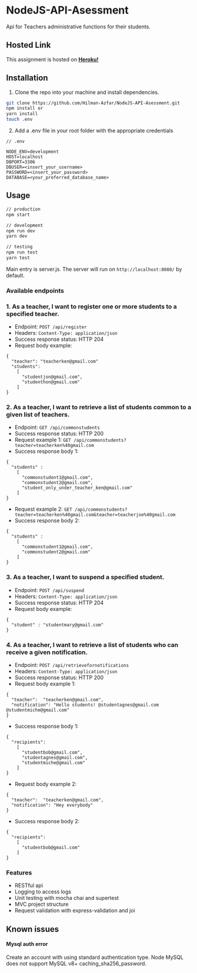 # NodeJS-API-Asessment

Api for Teachers administrative functions for their students.

## Hosted Link

This assignment is hosted on **[Heroku!](https://manage-school-api.herokuapp.com/)**

## Installation

1. Clone the repo into your machine and install dependencies.

```sh
git clone https://github.com/Hilman-Azfar/NodeJS-API-Asessment.git
npm install or
yarn install
touch .env
```

2. Add a .env file in your root folder with the appropriate credentials

```Shell
// .env

NODE_ENV=development
HOST=localhost
DBPORT=3306
DBUSER=<insert_your_username>
PASSWORD=<insert_your_password>
DATABASE=<your_preferred_database_name>
```

## Usage

```sh
// production
npm start

// development
npm run dev
yarn dev

// testing
npm run test
yarn test
```

Main entry is server.js.
The server will run on `http://localhost:8080/` by default.

### Available endpoints
### 1. As a teacher, I want to register one or more students to a specified teacher.
* Endpoint: `POST /api/register`
* Headers: `Content-Type: application/json`
* Success response status: HTTP 204
* Request body example:
```
{
  "teacher": "teacherken@gmail.com"
  "students":
    [
      "studentjon@gmail.com",
      "studenthon@gmail.com"
    ]
}
```
### 2. As a teacher, I want to retrieve a list of students common to a given list of teachers.
* Endpoint: `GET /api/commonstudents`
* Success response status: HTTP 200
* Request example 1: `GET /api/commonstudents?teacher=teacherken%40gmail.com`
* Success response body 1:
```
{
  "students" :
    [
      "commonstudent1@gmail.com", 
      "commonstudent2@gmail.com",
      "student_only_under_teacher_ken@gmail.com"
    ]
}
```
* Request example 2: `GET /api/commonstudents?teacher=teacherken%40gmail.com&teacher=teacherjoe%40gmail.com`
* Success response body 2:
```
{
  "students" :
    [
      "commonstudent1@gmail.com", 
      "commonstudent2@gmail.com"
    ]
}
```
### 3. As a teacher, I want to suspend a specified student.
* Endpoint: `POST /api/suspend`
* Headers: `Content-Type: application/json`
* Success response status: HTTP 204
* Request body example:
```
{
  "student" : "studentmary@gmail.com"
}
```
### 4. As a teacher, I want to retrieve a list of students who can receive a given notification.
* Endpoint: `POST /api/retrievefornotifications`
* Headers: `Content-Type: application/json`
* Success response status: HTTP 200
* Request body example 1:
```
{
  "teacher":  "teacherken@gmail.com",
  "notification": "Hello students! @studentagnes@gmail.com @studentmiche@gmail.com"
}
```
* Success response body 1:
```
{
  "recipients":
    [
      "studentbob@gmail.com",
      "studentagnes@gmail.com", 
      "studentmiche@gmail.com"
    ]   
}
```
* Request body example 2:
```
{
  "teacher":  "teacherken@gmail.com",
  "notification": "Hey everybody"
}
```
* Success response body 2:
```
{
  "recipients":
    [
      "studentbob@gmail.com"
    ]   
}
```
### Features

- RESTful api
- Logging to access logs
- Unit testing with mocha chai and supertest
- MVC project structure
- Request validation with express-validation and joi

## Known issues

#### Mysql auth error

Create an account with using standard authentication type. Node MySQL does not support MySQL v8+ caching_sha256_password.
